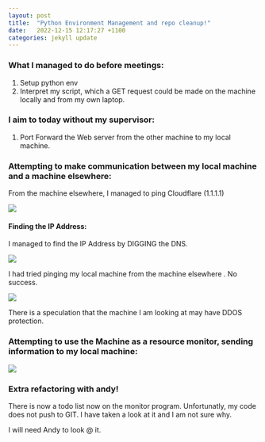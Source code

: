 ```yaml
---
layout: post
title:  "Python Environment Management and repo cleanup!" 
date:   2022-12-15 12:17:27 +1100
categories: jekyll update
---
```


### What I managed to do before meetings:

1) Setup python env
2) Interpret my script, which a GET request could be made on the machine locally and from my own laptop. 

### I aim to today without my supervisor: 

1) Port Forward the Web server from the other machine to my local machine.  


### Attempting to make communication between my local machine and a machine elsewhere:

From the machine elsewhere, I managed to ping Cloudflare (1.1.1.1)

![](https://i.imgur.com/yKtD0LX.png)


#### Finding the IP Address:

I managed to find the IP Address by DIGGING the DNS. 

![](https://i.imgur.com/AmPBqlz.png)

I had tried pinging my local machine from the machine elsewhere . No success. 

![](https://i.imgur.com/c853rdy.png)

There is a speculation that the machine I am looking at may have DDOS protection. 


### Attempting to use the Machine as a resource monitor, sending information to my local machine:

![](https://i.imgur.com/Y4mLSPd.png)

### Extra refactoring with andy!

There is now a todo list now on the monitor program. Unfortunatly, my code does not push to GIT. I have taken a look at it and I am not sure why. 

I will need Andy to look @ it. 
